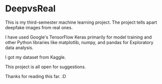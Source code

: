 # DeepvsReal
This is my third-semester machine learning project. The project tells apart deepfake images from real ones.

I have used Google's TensorFlow Keras primarily for model training and other Python libraries like matplotlib, numpy, and pandas for Exploratory data analysis.

I got my dataset from Kaggle.

This project is all open for suggestions. 

Thanks for reading this far. :D
